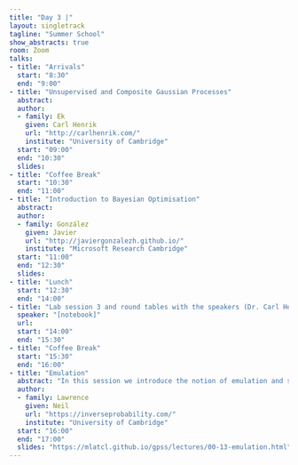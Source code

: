 ```yaml
---
title: "Day 3 |"
layout: singletrack
tagline: "Summer School"
show_abstracts: true
room: Zoom
talks:
- title: "Arrivals"
  start: "8:30"
  end: "9:00"
- title: "Unsupervised and Composite Gaussian Processes"
  abstract:
  author:
  - family: Ek
    given: Carl Henrik
    url: "http://carlhenrik.com/"
    institute: "University of Cambridge"
  start: "09:00"
  end: "10:30"
  slides: 
- title: "Coffee Break"
  start: "10:30"
  end: "11:00"
- title: "Introduction to Bayesian Optimisation"
  abstract:
  author:
  - family: González
    given: Javier
    url: "http://javiergonzalezh.github.io/"
    institute: "Microsoft Research Cambridge"
  start: "11:00"
  end: "12:30"
  slides: 
- title: "Lunch"
  start: "12:30"
  end: "14:00"
- title: "Lab session 3 and round tables with the speakers (Dr. Carl Henrik Ek and Dr. Javier González)"
  speaker: "[notebook]"
  url:
  start: "14:00"
  end: "15:30"
- title: "Coffee Break"
  start: "15:30"
  end: "16:00"
- title: "Emulation"
  abstract: "In this session we introduce the notion of emulation and systems modelling with Gaussian processes."
  author:
  - family: Lawrence
    given: Neil
    url: "https://inverseprobability.com/"
    institute: "University of Cambridge"
  start: "16:00"
  end: "17:00"
  slides: "https://mlatcl.github.io/gpss/lectures/00-13-emulation.html"
---
```

